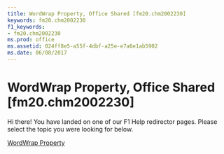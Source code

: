 ```yaml
---
title: WordWrap Property, Office Shared [fm20.chm2002230]
keywords: fm20.chm2002230
f1_keywords:
- fm20.chm2002230
ms.prod: office
ms.assetid: 024ff8e5-a55f-4dbf-a25e-e7a6e1ab5902
ms.date: 06/08/2017
---
```



# WordWrap Property, Office Shared [fm20.chm2002230]

Hi there! You have landed on one of our F1 Help redirector pages. Please select the topic you were looking for below.

[WordWrap Property](http://msdn.microsoft.com/library/c68f3da4-d930-62cc-b9fb-5f2de42d413f%28Office.15%29.aspx)

